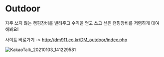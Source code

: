 # Outdoor
자주 쓰지 않는 캠핑장비를 빌려주고 수익을 얻고 쓰고 싶은 캠핑장비를 저렴하게 대여 해봐요!

사이트 바로가기 -> http://dm911.co.kr/DM_outdoor/index.php

![KakaoTalk_20210103_141229581](https://user-images.githubusercontent.com/73331335/103472557-330ea200-4dd2-11eb-88a2-6a80b7e09e77.jpg)
